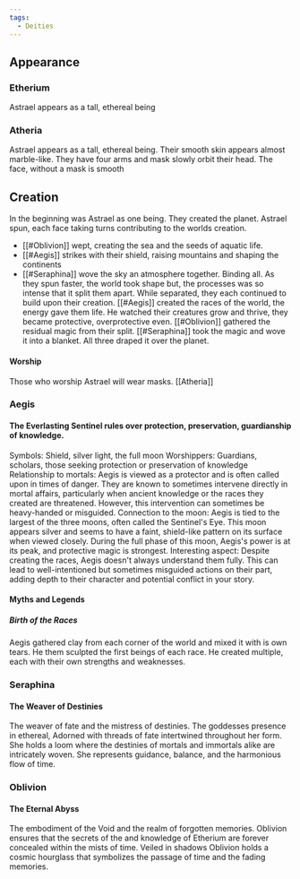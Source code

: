 ```yaml
---
tags:
  - Deities
---
```

## Appearance 
### Etherium 
Astrael appears as a tall, ethereal being 

### Atheria 
Astrael appears as a tall, ethereal being. Their smooth skin appears almost marble-like. They have four arms and mask slowly orbit their head. The face, without a mask is smooth 

## Creation

In the beginning was Astrael as one being. They created the planet. Astrael spun, each face taking turns contributing to the worlds creation.
 - [[#Oblivion]] wept, creating the sea and the seeds of aquatic life.
 - [[#Aegis]] strikes with their shield, raising mountains and shaping the continents
 - [[#Seraphina]] wove the sky an atmosphere together. Binding all.
As they spun faster, the world took shape but, the processes was so intense that it split them apart. While separated, they each continued to build upon their creation. [[#Aegis]] created the races of the world, the energy gave them life. He watched their creatures grow and thrive, they became protective, overprotective even. [[#Oblivion]] gathered the residual magic from their split. [[#Seraphina]] took the magic and wove it into a blanket. All three draped it over the planet. 




#### Worship
Those who worship Astrael will wear masks. 
[[Atheria]]


### Aegis
#### The Everlasting Sentinel rules over protection, preservation, guardianship of knowledge. 

Symbols: Shield, silver light, the full moon
Worshippers: Guardians, scholars, those seeking protection or preservation of knowledge
Relationship to mortals: Aegis is viewed as a protector and is often called upon in times of danger. They are known to sometimes intervene directly in mortal affairs, particularly when ancient knowledge or the races they created are threatened. However, this intervention can sometimes be heavy-handed or misguided.
Connection to the moon: Aegis is tied to the largest of the three moons, often called the Sentinel's Eye. This moon appears silver and seems to have a faint, shield-like pattern on its surface when viewed closely. During the full phase of this moon, Aegis's power is at its peak, and protective magic is strongest.
Interesting aspect: Despite creating the races, Aegis doesn't always understand them fully. This can lead to well-intentioned but sometimes misguided actions on their part, adding depth to their character and potential conflict in your story.

#### Myths and Legends
##### Birth of the Races
Aegis gathered clay from each corner of the world and mixed it with is own tears. He them sculpted the first beings of each race. He created multiple, each with their own strengths and weaknesses. 



### Seraphina
#### The Weaver of Destinies
The weaver of fate and the mistress of destinies. The goddesses presence in ethereal, Adorned with threads of fate intertwined throughout her form. She holds a loom where the destinies of mortals and immortals alike are intricately woven. She represents guidance, balance, and the harmonious flow of time. 

### Oblivion
#### The Eternal Abyss 
The embodiment of the Void and the realm of forgotten memories. Oblivion ensures that the secrets of the and knowledge of Etherium are forever concealed within the mists of time. Veiled in shadows Oblivion holds a cosmic hourglass that symbolizes the passage of time and the fading memories.


